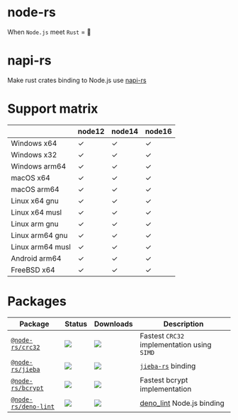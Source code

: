 # node-rs

When `Node.js` meet `Rust` = 🚀

# napi-rs

Make rust crates binding to Node.js use [napi-rs](https://github.com/napi-rs/napi-rs)

# Support matrix

|                  | node12 | node14 | node16 |
| ---------------- | ------ | ------ | ------ |
| Windows x64      | ✓      | ✓      | ✓      |
| Windows x32      | ✓      | ✓      | ✓      |
| Windows arm64    | ✓      | ✓      | ✓      |
| macOS x64        | ✓      | ✓      | ✓      |
| macOS arm64      | ✓      | ✓      | ✓      |
| Linux x64 gnu    | ✓      | ✓      | ✓      |
| Linux x64 musl   | ✓      | ✓      | ✓      |
| Linux arm gnu    | ✓      | ✓      | ✓      |
| Linux arm64 gnu  | ✓      | ✓      | ✓      |
| Linux arm64 musl | ✓      | ✓      | ✓      |
| Android arm64    | ✓      | ✓      | ✓      |
| FreeBSD x64      | ✓      | ✓      | ✓      |

# Packages

| Package                                      | Status                                                         | Downloads                                                               | Description                                                        |
| -------------------------------------------- | -------------------------------------------------------------- | ----------------------------------------------------------------------- | ------------------------------------------------------------------ |
| [`@node-rs/crc32`](./packages/crc32)         | ![](https://github.com/napi-rs/node-rs/workflows/CI/badge.svg) | ![](https://img.shields.io/npm/dm/@node-rs/crc32.svg?sanitize=true)     | Fastest `CRC32` implementation using `SIMD`                        |
| [`@node-rs/jieba`](./packages/jieba)         | ![](https://github.com/napi-rs/node-rs/workflows/CI/badge.svg) | ![](https://img.shields.io/npm/dm/@node-rs/jieba.svg?sanitize=true)     | [`jieba-rs`](https://github.com/messense/jieba-rs) binding         |
| [`@node-rs/bcrypt`](./packages/bcrypt)       | ![](https://github.com/napi-rs/node-rs/workflows/CI/badge.svg) | ![](https://img.shields.io/npm/dm/@node-rs/bcrypt.svg?sanitize=true)    | Fastest bcrypt implementation                                      |
| [`@node-rs/deno-lint`](./packages/deno-lint) | ![](https://github.com/napi-rs/node-rs/workflows/CI/badge.svg) | ![](https://img.shields.io/npm/dm/@node-rs/deno-lint.svg?sanitize=true) | [deno_lint](https://github.com/denoland/deno_lint) Node.js binding |
